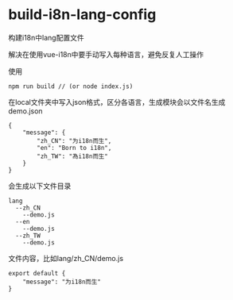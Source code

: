 <!--
 * @Author: shoestrong
 * @Date: 2019-09-19 19:17:28
 * @Description: file content
 * @LastEditTime: 2019-09-19 19:21:13
 * @LastEditors: shoestrong
 -->
# build-i8n-lang-config
构建i18n中lang配置文件

解决在使用vue-i18n中要手动写入每种语言，避免反复人工操作

使用
```
npm run build // (or node index.js)
```

在local文件夹中写入json格式，区分各语言，生成模块会以文件名生成
demo.json
```
{
	"message": {
		"zh_CN": "为i18n而生",
		"en": "Born to i18n",
		"zh_TW": "為i18n而生"
	}
}
```

会生成以下文件目录
```
lang
  --zh_CN
    --demo.js
  --en
    --demo.js
  --zh_TW
    --demo.js
```
文件内容，比如lang/zh_CN/demo.js
```
export default {
	"message": "为i18n而生"
}
```
